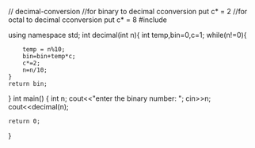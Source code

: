// decimal-conversion
//for binary to decimal cconversion put c* = 2
//for octal to decimal cconversion put c* = 8
#include <iostream>

using namespace std;
int decimal(int n){
    int temp,bin=0,c=1;
    while(n!=0){
        
        temp = n%10;
        bin=bin+temp*c;
        c*=2;
        n=n/10;
    }
    return bin;
}
int main()
{
    int n;
    cout<<"enter the binary number: ";
    cin>>n;
    cout<<decimal(n);

    return 0;
}

